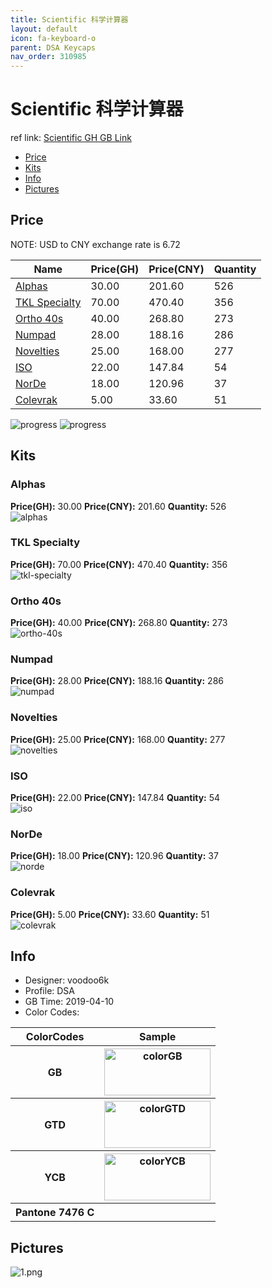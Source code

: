 ```yaml
---
title: Scientific 科学计算器
layout: default
icon: fa-keyboard-o
parent: DSA Keycaps
nav_order: 310985
---
```


# Scientific 科学计算器

ref link: [Scientific GH GB Link](https://geekhack.org/index.php?topic=100194.0)  

* [Price](#price)  
* [Kits](#kits)  
* [Info](#info)  
* [Pictures](#pictures)  


## Price  
NOTE: USD to CNY exchange rate is 6.72

| Name          | Price(GH)    |  Price(CNY) | Quantity |
| ------------- | ------------ |  ---------- | -------- |
|[Alphas](#alphas)|30.00|201.60|526|
|[TKL Specialty](#tkl-specialty)|70.00|470.40|356|
|[Ortho 40s](#ortho-40s)|40.00|268.80|273|
|[Numpad](#numpad)|28.00|188.16|286|
|[Novelties](#novelties)|25.00|168.00|277|
|[ISO](#iso)|22.00|147.84|54|
|[NorDe](#norde)|18.00|120.96|37|
|[Colevrak](#colevrak)|5.00|33.60|51|

<img src="{{ 'assets/images/dsa-keycaps/scientific/progress1.png' | relative_url }}" alt="progress" class="image featured">
<img src="{{ 'assets/images/dsa-keycaps/scientific/progress2.png' | relative_url }}" alt="progress" class="image featured">

## Kits  
### Alphas  
**Price(GH):** 30.00    **Price(CNY):** 201.60    **Quantity:** 526  
<img src="{{ 'assets/images/dsa-keycaps/scientific/kits_pics/alphas.png' | relative_url }}" alt="alphas" class="image featured">

### TKL Specialty  
**Price(GH):** 70.00    **Price(CNY):** 470.40    **Quantity:** 356  
<img src="{{ 'assets/images/dsa-keycaps/scientific/kits_pics/tkl-specialty.png' | relative_url }}" alt="tkl-specialty" class="image featured">

### Ortho 40s  
**Price(GH):** 40.00    **Price(CNY):** 268.80    **Quantity:** 273  
<img src="{{ 'assets/images/dsa-keycaps/scientific/kits_pics/ortho-40s.png' | relative_url }}" alt="ortho-40s" class="image featured">

### Numpad  
**Price(GH):** 28.00    **Price(CNY):** 188.16    **Quantity:** 286  
<img src="{{ 'assets/images/dsa-keycaps/scientific/kits_pics/numpad.png' | relative_url }}" alt="numpad" class="image featured">

### Novelties  
**Price(GH):** 25.00    **Price(CNY):** 168.00    **Quantity:** 277  
<img src="{{ 'assets/images/dsa-keycaps/scientific/kits_pics/novelties.png' | relative_url }}" alt="novelties" class="image featured">

### ISO  
**Price(GH):** 22.00    **Price(CNY):** 147.84    **Quantity:** 54  
<img src="{{ 'assets/images/dsa-keycaps/scientific/kits_pics/iso.png' | relative_url }}" alt="iso" class="image featured">

### NorDe  
**Price(GH):** 18.00    **Price(CNY):** 120.96    **Quantity:** 37  
<img src="{{ 'assets/images/dsa-keycaps/scientific/kits_pics/norde.png' | relative_url }}" alt="norde" class="image featured">

### Colevrak  
**Price(GH):** 5.00    **Price(CNY):** 33.60    **Quantity:** 51  
<img src="{{ 'assets/images/dsa-keycaps/scientific/kits_pics/colevrak.png' | relative_url }}" alt="colevrak" class="image featured">


## Info  
* Designer: voodoo6k  
* Profile: DSA  
* GB Time: 2019-04-10  
* Color Codes:   
<table style="width:100%">
  <tr>
    <th>ColorCodes</th>
    <th>Sample</th>
  </tr>
  <tr>
    <th>GB</th>
    <th><img src="{{ 'assets/images/sa-keycaps/SP_ColorCodes/abs/SP_Abs_ColorCodes_GB.png' | relative_url }}" alt="colorGB" height="75" width="170"></th>
  </tr>
  <tr>
    <th>GTD</th>
    <th><img src="{{ 'assets/images/sa-keycaps/SP_ColorCodes/abs/SP_Abs_ColorCodes_GTD.png' | relative_url }}" alt="colorGTD" height="75" width="170"></th>
  </tr>
  <tr>
    <th>YCB</th>
    <th><img src="{{ 'assets/images/sa-keycaps/SP_ColorCodes/abs/SP_Abs_ColorCodes_YCB.png' | relative_url }}" alt="colorYCB" height="75" width="170"></th>
  </tr>
  <tr>
    <th>Pantone 7476 C</th>
    <th></th>
  </tr>
</table>


## Pictures  
<img src="{{ 'assets/images/dsa-keycaps/scientific/rendering_pics/1.png' | relative_url }}" alt="1.png" class="image featured">
